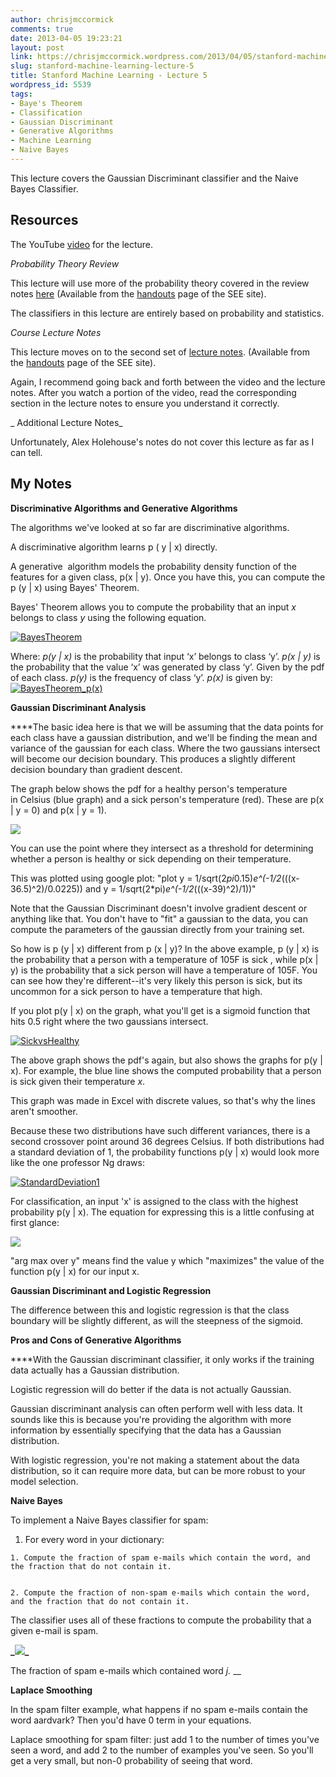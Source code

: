 ```yaml
---
author: chrisjmccormick
comments: true
date: 2013-04-05 19:23:21
layout: post
link: https://chrisjmccormick.wordpress.com/2013/04/05/stanford-machine-learning-lecture-5/
slug: stanford-machine-learning-lecture-5
title: Stanford Machine Learning - Lecture 5
wordpress_id: 5539
tags:
- Baye's Theorem
- Classification
- Gaussian Discriminant
- Generative Algorithms
- Machine Learning
- Naive Bayes
---
```


This lecture covers the Gaussian Discriminant classifier and the Naive Bayes Classifier.


## **Resources**


The YouTube [video](http://www.youtube.com/watch?v=qRJ3GKMOFrE) for the lecture.

_Probability Theory Review_

This lecture will use more of the probability theory covered in the review notes [here](http://see.stanford.edu/materials/aimlcs229/cs229-prob.pdf) (Available from the [handouts](http://see.stanford.edu/see/materials/aimlcs229/handouts.aspx) page of the SEE site).

The classifiers in this lecture are entirely based on probability and statistics.

_Course Lecture Notes_

This lecture moves on to the second set of [lecture notes](http://see.stanford.edu/materials/aimlcs229/cs229-notes2.pdf). (Available from the [handouts](http://see.stanford.edu/see/materials/aimlcs229/handouts.aspx) page of the SEE site).

Again, I recommend going back and forth between the video and the lecture notes. After you watch a portion of the video, read the corresponding section in the lecture notes to ensure you understand it correctly.

_ Additional Lecture Notes_

Unfortunately, Alex Holehouse's notes do not cover this lecture as far as I can tell.


## My Notes


**Discriminative Algorithms and Generative Algorithms**

The algorithms we've looked at so far are discriminative algorithms.

A discriminative algorithm learns p ( y | x) directly.

A generative  algorithm models the probability density function of the features for a given class, p(x | y). Once you have this, you can compute the p (y | x) using Bayes' Theorem.

Bayes' Theorem allows you to compute the probability that an input _x_ belongs to class _y_ using the following equation.

[![BayesTheorem](http://chrisjmccormick.files.wordpress.com/2013/04/bayestheorem.png)](http://chrisjmccormick.files.wordpress.com/2013/04/bayestheorem.png)

Where:
_p(y | x)_ is the probability that input ‘x’ belongs to class ‘y’.
_p(x | y)_ is the probability that the value ‘x’ was generated by class ‘y’. Given by the pdf of each class.
_p(y)_ is the frequency of class ‘y’.
_p(x)_ is given by:
[![BayesTheorem_p(x)](http://chrisjmccormick.files.wordpress.com/2013/04/bayestheorem_px.png)](http://chrisjmccormick.files.wordpress.com/2013/04/bayestheorem_px.png)

**Gaussian Discriminant Analysis**

****The basic idea here is that we will be assuming that the data points for each class have a gaussian distribution, and we'll be finding the mean and variance of the gaussian for each class. Where the two gaussians intersect will become our decision boundary. This produces a slightly different decision boundary than gradient descent.

The graph below shows the pdf for a healthy person's temperature in Celsius (blue graph) and a sick person's temperature (red). These are p(x | y = 0) and p(x | y = 1).

**![](https://lh5.googleusercontent.com/Cqp3trI1eWZBfPg5-Aw7O0V5BuKpL5IGi60EvZ9IfgzFRQ2RhHbMAJUADtwgNawgizwJpv-n-6k_HgN6YQtu7iRVg9vT0Aszp_CfiAH7_94VdwQM-UDbBt4x)**

You can use the point where they intersect as a threshold for determining whether a person is healthy or sick depending on their temperature.

This was plotted using google plot: "plot y = 1/sqrt(2*pi*0.15)*e^(-1/2*(((x-36.5)^2)/0.0225)) and y = 1/sqrt(2*pi)*e^(-1/2*(((x-39)^2)/1))"

Note that the Gaussian Discriminant doesn't involve gradient descent or anything like that. You don't have to "fit" a gaussian to the data, you can compute the parameters of the gaussian directly from your training set.

So how is p (y | x) different from p (x | y)? In the above example, p (y | x) is the probability that a person with a temperature of 105F is sick , while p(x | y) is the probability that a sick person will have a temperature of 105F. You can see how they're different--it's very likely this person is sick, but its uncommon for a sick person to have a temperature that high.

If you plot p(y | x) on the graph, what you'll get is a sigmoid function that hits 0.5 right where the two gaussians intersect.

[![SickvsHealthy](http://chrisjmccormick.files.wordpress.com/2013/04/sickvshealthy.png)](http://chrisjmccormick.files.wordpress.com/2013/04/sickvshealthy.png)

The above graph shows the pdf's again, but also shows the graphs for p(y | x). For example, the blue line shows the computed probability that a person is sick given their temperature _x_.

This graph was made in Excel with discrete values, so that's why the lines aren't smoother.

Because these two distributions have such different variances, there is a second crossover point around 36 degrees Celsius. If both distributions had a standard deviation of 1, the probability functions p(y | x) would look more like the one professor Ng draws:

[![StandardDeviation1](http://chrisjmccormick.files.wordpress.com/2013/04/standarddeviation11.png)](http://chrisjmccormick.files.wordpress.com/2013/04/standarddeviation11.png)

For classification, an input 'x' is assigned to the class with the highest probability p(y | x). The equation for expressing this is a little confusing at first glance:

**![](https://lh3.googleusercontent.com/fHalHhfr8Jc9XvBpVfNpsxqprg9RQy5H_kMoIZGg0mJbltXSfY2H_k-F6521KAM5LHV-1ryRpIf4qkh93BmSY2HRK1K-vK1f62YkLRxitSUvJXg3q2aDxMzB)**

"arg max over y" means find the value y which "maximizes" the value of the function p(y | x) for our input x.

**Gaussian Discriminant and Logistic Regression**

The difference between this and logistic regression is that the class boundary will be slightly different, as will the steepness of the sigmoid.

**Pros and Cons of Generative Algorithms**

****With the Gaussian discriminant classifier, it only works if the training data actually has a Gaussian distribution.

Logistic regression will do better if the data is not actually Gaussian.

Gaussian discriminant analysis can often perform well with less data. It sounds like this is because you're providing the algorithm with more information by essentially specifying that the data has a Gaussian distribution.

With logistic regression, you're not making a statement about the data distribution, so it can require more data, but can be more robust to your model selection.

**Naive Bayes**

To implement a Naive Bayes classifier for spam:



	
  1. For every word in your dictionary:

	
    1. Compute the fraction of spam e-mails which contain the word, and the fraction that do not contain it.

	
    2. Compute the fraction of non-spam e-mails which contain the word, and the fraction that do not contain it.





The classifier uses all of these fractions to compute the probability that a given e-mail is spam.

**_**![](https://lh3.googleusercontent.com/RocLdilxdxy2g0r-FfYZyYwk9mPM3yJdTkjZ57IjQxOkk7gt_jSKT7fSDRvoq8PoYcWORbXhVfJ7voCMoHAYHtOnlLwgdBrRczTHE2UQar8uF8BmShRDiVvy)**_**

The fraction of spam e-mails which contained word _j._
__

**Laplace Smoothing**

In the spam filter example, what happens if no spam e-mails contain the word aardvark? Then you'd have 0 term in your equations.

Laplace smoothing for spam filter: just add 1 to the number of times you've seen a word, and add 2 to the number of examples you've seen. So you'll get a very small, but non-0 probability of seeing that word.
